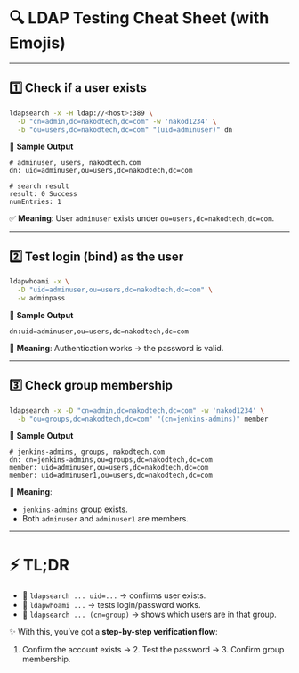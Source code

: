 # 🔍 LDAP Testing Cheat Sheet (with Emojis)

---

## 1️⃣ Check if a user exists

```bash
ldapsearch -x -H ldap://<host>:389 \
  -D "cn=admin,dc=nakodtech,dc=com" -w 'nakod1234' \
  -b "ou=users,dc=nakodtech,dc=com" "(uid=adminuser)" dn
```

📌 **Sample Output**
```ldif
# adminuser, users, nakodtech.com
dn: uid=adminuser,ou=users,dc=nakodtech,dc=com

# search result
result: 0 Success
numEntries: 1
```
✅ **Meaning**: User `adminuser` exists under `ou=users,dc=nakodtech,dc=com`.

---

## 2️⃣ Test login (bind) as the user

```bash
ldapwhoami -x \
  -D "uid=adminuser,ou=users,dc=nakodtech,dc=com" \
  -w adminpass
```

📌 **Sample Output**
```ldif
dn:uid=adminuser,ou=users,dc=nakodtech,dc=com
```
🔑 **Meaning**: Authentication works → the password is valid.

---

## 3️⃣ Check group membership

```bash
ldapsearch -x -D "cn=admin,dc=nakodtech,dc=com" -w 'nakod1234' \
  -b "ou=groups,dc=nakodtech,dc=com" "(cn=jenkins-admins)" member
```

📌 **Sample Output**
```ldif
# jenkins-admins, groups, nakodtech.com
dn: cn=jenkins-admins,ou=groups,dc=nakodtech,dc=com
member: uid=adminuser,ou=users,dc=nakodtech,dc=com
member: uid=adminuser1,ou=users,dc=nakodtech,dc=com
```

👥 **Meaning**:
- `jenkins-admins` group exists.
- Both `adminuser` and `adminuser1` are members.

---

# ⚡ TL;DR
- 🔎 `ldapsearch ... uid=...` → confirms user exists.
- 🔑 `ldapwhoami ...` → tests login/password works.
- 👥 `ldapsearch ... (cn=group)` → shows which users are in that group.

✨ With this, you’ve got a **step-by-step verification flow**:  
1. Confirm the account exists → 2. Test the password → 3. Confirm group membership.
